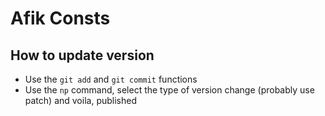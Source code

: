 # Afik Consts

## How to update version
- Use the `git add` and `git commit` functions
- Use the `np` command, select the type of version change 
(probably use patch) and voila, published

